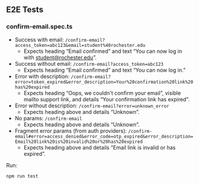 ## E2E Tests

### confirm-email.spec.ts
- Success with email: `/confirm-email?access_token=abc123&email=student%40rochester.edu`
  - Expects heading “Email confirmed” and text “You can now log in with student@rochester.edu”.
- Success without email: `/confirm-email?access_token=abc123`
  - Expects heading “Email confirmed” and text “You can now log in.”
- Error with description: `/confirm-email?error=token_expired&error_description=Your%20confirmation%20link%20has%20expired`
  - Expects heading “Oops, we couldn't confirm your email”, visible mailto support link, and details “Your confirmation link has expired”.
- Error without description: `/confirm-email?error=unknown_error`
  - Expects heading above and details “Unknown”.
- No params: `/confirm-email`
  - Expects heading above and details “Unknown”.
- Fragment error params (from auth providers): `/confirm-email#error=access_denied&error_code=otp_expired&error_description=Email%20link%20is%20invalid%20or%20has%20expired`
  - Expects heading above and details “Email link is invalid or has expired”.

Run:

```bash
npm run test
```

